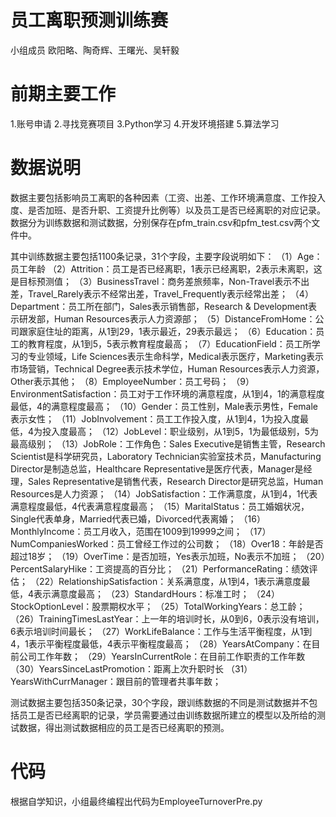# 员工离职预测训练赛

小组成员
欧阳略、陶奇辉、王曙光、吴轩毅

# 前期主要工作
1.账号申请
2.寻找竞赛项目
3.Python学习
4.开发环境搭建
5.算法学习

# 数据说明
数据主要包括影响员工离职的各种因素（工资、出差、工作环境满意度、工作投入度、是否加班、是否升职、工资提升比例等）以及员工是否已经离职的对应记录。
数据分为训练数据和测试数据，分别保存在pfm_train.csv和pfm_test.csv两个文件中。

其中训练数据主要包括1100条记录，31个字段，主要字段说明如下：
（1）Age：员工年龄
（2）Attrition：员工是否已经离职，1表示已经离职，2表示未离职，这是目标预测值；
（3）BusinessTravel：商务差旅频率，Non-Travel表示不出差，Travel_Rarely表示不经常出差，Travel_Frequently表示经常出差；
（4）Department：员工所在部门，Sales表示销售部，Research & Development表示研发部，Human Resources表示人力资源部；
（5）DistanceFromHome：公司跟家庭住址的距离，从1到29，1表示最近，29表示最远；
（6）Education：员工的教育程度，从1到5，5表示教育程度最高；
（7）EducationField：员工所学习的专业领域，Life Sciences表示生命科学，Medical表示医疗，Marketing表示市场营销，Technical Degree表示技术学位，Human Resources表示人力资源，Other表示其他；
（8）EmployeeNumber：员工号码；
（9）EnvironmentSatisfaction：员工对于工作环境的满意程度，从1到4，1的满意程度最低，4的满意程度最高；
（10）Gender：员工性别，Male表示男性，Female表示女性；
（11）JobInvolvement：员工工作投入度，从1到4，1为投入度最低，4为投入度最高；
（12）JobLevel：职业级别，从1到5，1为最低级别，5为最高级别；
（13）JobRole：工作角色：Sales Executive是销售主管，Research Scientist是科学研究员，Laboratory Technician实验室技术员，Manufacturing Director是制造总监，Healthcare Representative是医疗代表，Manager是经理，Sales Representative是销售代表，Research Director是研究总监，Human Resources是人力资源；
（14）JobSatisfaction：工作满意度，从1到4，1代表满意程度最低，4代表满意程度最高；
（15）MaritalStatus：员工婚姻状况，Single代表单身，Married代表已婚，Divorced代表离婚；
（16）MonthlyIncome：员工月收入，范围在1009到19999之间；
（17）NumCompaniesWorked：员工曾经工作过的公司数；
（18）Over18：年龄是否超过18岁；
（19）OverTime：是否加班，Yes表示加班，No表示不加班；
（20）PercentSalaryHike：工资提高的百分比；
（21）PerformanceRating：绩效评估；
（22）RelationshipSatisfaction：关系满意度，从1到4，1表示满意度最低，4表示满意度最高；
（23）StandardHours：标准工时；
（24）StockOptionLevel：股票期权水平；
（25）TotalWorkingYears：总工龄；
（26）TrainingTimesLastYear：上一年的培训时长，从0到6，0表示没有培训，6表示培训时间最长；
（27）WorkLifeBalance：工作与生活平衡程度，从1到4，1表示平衡程度最低，4表示平衡程度最高；
（28）YearsAtCompany：在目前公司工作年数；
（29）YearsInCurrentRole：在目前工作职责的工作年数
（30）YearsSinceLastPromotion：距离上次升职时长
（31）YearsWithCurrManager：跟目前的管理者共事年数；

测试数据主要包括350条记录，30个字段，跟训练数据的不同是测试数据并不包括员工是否已经离职的记录，学员需要通过由训练数据所建立的模型以及所给的测试数据，得出测试数据相应的员工是否已经离职的预测。

# 代码
根据自学知识，小组最终编程出代码为EmployeeTurnoverPre.py
